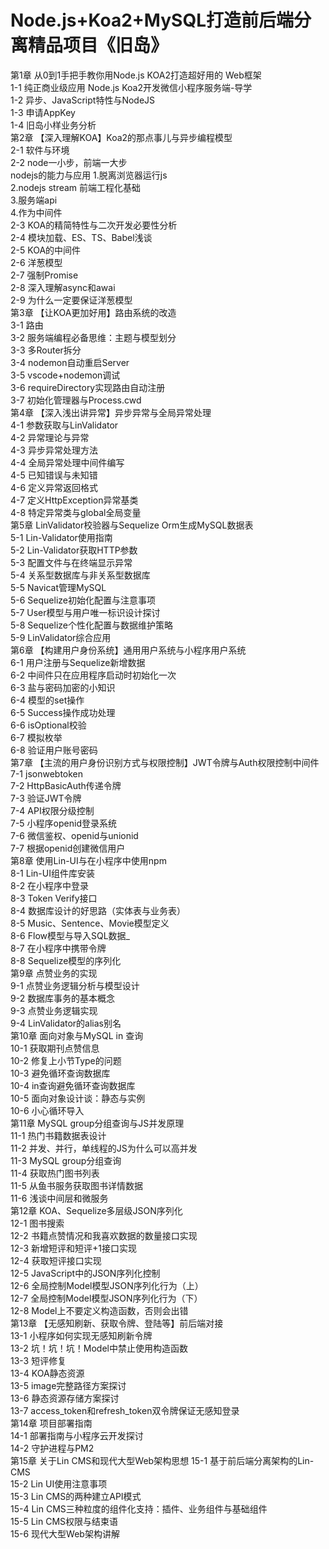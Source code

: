 # Node.js+Koa2+MySQL打造前后端分离精品项目《旧岛》   


第1章 从0到1手把手教你用Node.js KOA2打造超好用的 Web框架   
    1-1 纯正商业级应用 Node.js Koa2开发微信小程序服务端-导学   
    1-2 异步、JavaScript特性与NodeJS    
    1-3 申请AppKey    
    1-4 旧岛小样业务分析    
第2章 【深入理解KOA】Koa2的那点事儿与异步编程模型     
	2-1 软件与环境   
	2-2 node一小步，前端一大步  
	    nodejs的能力与应用
		1.脱离浏览器运行js  
		2.nodejs stream 前端工程化基础   
		3.服务端api  
		4.作为中间件  
	2-3 KOA的精简特性与二次开发必要性分析       
	2-4 模块加载、ES、TS、Babel浅谈       
	2-5 KOA的中间件     
	2-6 洋葱模型       
	2-7 强制Promise     
	2-8 深入理解async和awai    
	2-9 为什么一定要保证洋葱模型    
第3章 【让KOA更加好用】路由系统的改造    
	3-1 路由    
	3-2 服务端编程必备思维：主题与模型划分      
	3-3 多Router拆分       
	3-4 nodemon自动重启Server        
	3-5 vscode+nodemon调试     
	3-6 requireDirectory实现路由自动注册      
	3-7 初始化管理器与Process.cwd    
第4章 【深入浅出讲异常】异步异常与全局异常处理  
    4-1 参数获取与LinValidator   
	4-2 异常理论与异常  
	4-3 异步异常处理方法  
	4-4 全局异常处理中间件编写    
	4-5 已知错误与未知错   
	4-6 定义异常返回格式  
	4-7 定义HttpException异常基类   
	4-8 特定异常类与global全局变量  
第5章 LinValidator校验器与Sequelize Orm生成MySQL数据表  
	5-1 Lin-Validator使用指南  
	5-2 Lin-Validator获取HTTP参数    
	5-3 配置文件与在终端显示异常    
	5-4 关系型数据库与非关系型数据库     
	5-5 Navicat管理MySQL     
	5-6 Sequelize初始化配置与注意事项    
	5-7 User模型与用户唯一标识设计探讨   
	5-8 Sequelize个性化配置与数据维护策略   
	5-9 LinValidator综合应用     
第6章 【构建用户身份系统】通用用户系统与小程序用户系统   
	6-1 用户注册与Sequelize新增数据   
	6-2 中间件只在应用程序启动时初始化一次   
	6-3 盐与密码加密的小知识   
	6-4 模型的set操作    
	6-5 Success操作成功处理    
	6-6 isOptional校验    
	6-7 模拟枚举   
	6-8 验证用户账号密码    
第7章 【主流的用户身份识别方式与权限控制】JWT令牌与Auth权限控制中间件   
	7-1 jsonwebtoken    
	7-2 HttpBasicAuth传递令牌    
	7-3 验证JWT令牌   
	7-4 API权限分级控制    
	7-5 小程序openid登录系统    
	7-6 微信鉴权、openid与unionid     
	7-7 根据openid创建微信用户    
第8章 使用Lin-UI与在小程序中使用npm  
	8-1 Lin-UI组件库安装    
	8-2 在小程序中登录   
	8-3 Token Verify接口   
	8-4 数据库设计的好思路（实体表与业务表）    
	8-5 Music、Sentence、Movie模型定义   
	8-6 Flow模型与导入SQL数据_    
	8-7 在小程序中携带令牌   
	8-8 Sequelize模型的序列化   
第9章 点赞业务的实现    
	9-1 点赞业务逻辑分析与模型设计      
	9-2 数据库事务的基本概念   
	9-3 点赞业务逻辑实现   
	9-4 LinValidator的alias别名   
第10章 面向对象与MySQL in 查询    
	10-1 获取期刊点赞信息    
	10-2 修复上小节Type的问题   
	10-3 避免循环查询数据库   
	10-4 in查询避免循环查询数据库   
	10-5 面向对象设计谈：静态与实例   
	10-6 小心循环导入  
第11章 MySQL group分组查询与JS并发原理   
	11-1 热门书籍数据表设计   
	11-2 并发、并行，单线程的JS为什么可以高并发    
	11-3 MySQL group分组查询    
	11-4 获取热门图书列表    
	11-5 从鱼书服务获取图书详情数据   
	11-6 浅谈中间层和微服务   
第12章 KOA、Sequelize多层级JSON序列化     
	12-1 图书搜索   	 
	12-2 书籍点赞情况和我喜欢数据的数量接口实现   
	12-3 新增短评和短评+1接口实现   
	12-4 获取短评接口实现  
	12-5 JavaScript中的JSON序列化控制   
	12-6 全局控制Model模型JSON序列化行为（上）   
	12-7 全局控制Model模型JSON序列化行为（下）   
	12-8 Model上不要定义构造函数，否则会出错   
第13章 【无感知刷新、获取令牌、登陆等】前后端对接    
	13-1 小程序如何实现无感知刷新令牌   
	13-2 坑！坑！坑！Model中禁止使用构造函数   
	13-3 短评修复   
	13-4 KOA静态资源   
	13-5 image完整路径方案探讨   
	13-6 静态资源存储方案探讨   
	13-7 access_token和refresh_token双令牌保证无感知登录    
第14章 项目部署指南   
	14-1 部署指南与小程序云开发探讨   
	14-2 守护进程与PM2   
第15章 关于Lin CMS和现代大型Web架构思想
	15-1 基于前后端分离架构的Lin-CMS   
	15-2 Lin UI使用注意事项   
	15-3 Lin CMS的两种建立API模式   
	15-4 Lin CMS三种粒度的组件化支持：插件、业务组件与基础组件   
	15-5 Lin CMS权限与结束语    
	15-6 现代大型Web架构讲解    			


	

	




   














